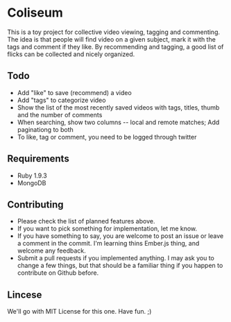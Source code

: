 Coliseum
========

This is a toy project for collective video viewing, tagging and
commenting. The idea is that people will find video on a given subject,
mark it with the tags and comment if they like. By recommending and
tagging, a good list of flicks can be collected and nicely organized.

Todo
----

* Add "like" to save (recommend) a video
* Add "tags" to categorize video
* Show the list of the most recently saved videos with tags, titles,
  thumb and the number of comments
* When searching, show two columns -- local and remote matches;
  Add paginationg to both
* To like, tag or comment, you need to be logged through twitter

Requirements
------------

* Ruby 1.9.3
* MongoDB

Contributing
------------

* Please check the list of planned features above.
* If you want to pick something for implementation, let me know.
* If you have something to say, you are welcome to post an issue or
  leave a comment in the commit. I'm learning thins Ember.js thing,
  and welcome any feedback.
* Submit a pull requests if you implemented anything. I may ask you to
  change a few things, but that should be a familiar thing if you happen
  to contribute on Github before.

Lincese
-------

We'll go with MIT License for this one. Have fun. ;)
 
